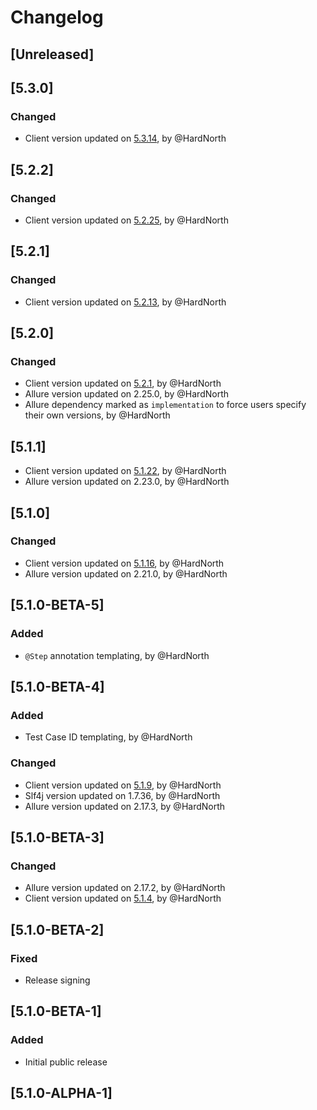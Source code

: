 # Changelog

## [Unreleased]

## [5.3.0]
### Changed
- Client version updated on [5.3.14](https://github.com/reportportal/client-java/releases/tag/5.3.14), by @HardNorth

## [5.2.2]
### Changed
- Client version updated on [5.2.25](https://github.com/reportportal/client-java/releases/tag/5.2.25), by @HardNorth

## [5.2.1]
### Changed
- Client version updated on [5.2.13](https://github.com/reportportal/client-java/releases/tag/5.2.13), by @HardNorth

## [5.2.0]
### Changed
- Client version updated on [5.2.1](https://github.com/reportportal/client-java/releases/tag/5.2.1), by @HardNorth
- Allure version updated on 2.25.0, by @HardNorth
- Allure dependency marked as `implementation` to force users specify their own versions, by @HardNorth

## [5.1.1]
- Client version updated on [5.1.22](https://github.com/reportportal/client-java/releases/tag/5.1.22), by @HardNorth
- Allure version updated on 2.23.0, by @HardNorth

## [5.1.0]
### Changed
- Client version updated on [5.1.16](https://github.com/reportportal/client-java/releases/tag/5.1.16), by @HardNorth
- Allure version updated on 2.21.0, by @HardNorth

## [5.1.0-BETA-5]
### Added
- `@Step` annotation templating, by @HardNorth

## [5.1.0-BETA-4]
### Added
- Test Case ID templating, by @HardNorth
### Changed
- Client version updated on [5.1.9](https://github.com/reportportal/client-java/releases/tag/5.1.9), by @HardNorth
- Slf4j version updated on 1.7.36, by @HardNorth
- Allure version updated on 2.17.3, by @HardNorth

## [5.1.0-BETA-3]
### Changed
- Allure version updated on 2.17.2, by @HardNorth
- Client version updated on [5.1.4](https://github.com/reportportal/client-java/releases/tag/5.1.4), by @HardNorth

## [5.1.0-BETA-2]
### Fixed
- Release signing

## [5.1.0-BETA-1]
### Added
- Initial public release

## [5.1.0-ALPHA-1]
